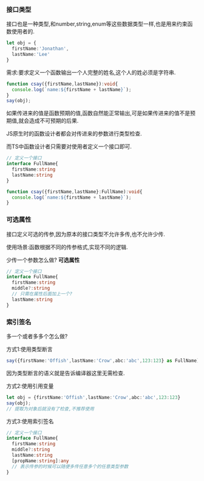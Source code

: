 ### 接口类型

接口也是一种类型,和number,string,enum等这些数据类型一样,也是用来约束函数使用者的.

```typescript
let obj = {
  firstName:'Jonathan',
  lastName:'Lee'
}
```

需求:要求定义一个函数输出一个人完整的姓名,这个人的姓必须是字符串.

```typescript
function csay({firstName,lastName}):void{
  console.log(`name:${firstName + lastName}`);
}
say(obj);
```

如果传进来的值是函数预期的值,函数自然能正常输出,可是如果传进来的值不是预期值,就会造成不可预期的后果.

JS原生时的函数设计者都会对传进来的参数进行类型检查.

而TS中函数设计者只需要对使用者定义一个接口即可.

```typescript
// 定义一个接口
interface FullName{
  firstName:string
  lastName:string
}
```

```typescript
function csay({firstName,lastName}:FullName):void{
  console.log(`name:${firstName + lastName}`);
}
```


### 可选属性

接口定义可选的传参,因为原本的接口类型不允许多传,也不允许少传.

使用场景:函数根据不同的传参格式,实现不同的逻辑.

少传一个参数怎么做? **可选属性**

```typescript
// 定义一个接口
interface FullName{
  firstName:string
  middle?:string
  // 只需在属性后面加上一个?
  lastName:string
}
```


### 索引签名

多一个或者多多个怎么做?

方式1:使用类型断言

```typescript
say({firstName:'Offish',lastName:'Crow',abc:'abc',123:123} as FullName);
```

因为类型断言的语义就是告诉编译器这里无需检查.

方式2:使用引用变量

```typescript
let obj = {firstName:'Offish',lastName:'Crow',abc:'abc',123:123}
say(obj);
// 提取为对象后就没有了检查,不推荐使用
```

方式3:使用索引签名

```typescript
// 定义一个接口
interface FullName{
  firstName:string
  middle?:string
  lastName:string
  [propName:string]:any
  // 表示传参的时候可以随便多传任意多个的任意类型参数
}
```
